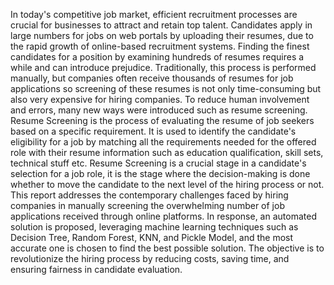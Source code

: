 In today's competitive job market, efficient recruitment processes are crucial for businesses to attract and retain top talent. Candidates apply in large numbers for jobs on web portals by uploading their resumes, due to the rapid growth of online-based recruitment systems. Finding the finest candidates for a position by examining hundreds of resumes requires a while and can introduce prejudice.
Traditionally, this process is performed manually, but companies often receive thousands of resumes for job applications so screening of these resumes is not only time-consuming but also very expensive for hiring companies. To reduce human involvement and errors, many new ways were introduced such as resume screening.
Resume Screening is the process of evaluating the resume of job seekers based on a specific requirement. It is used to identify the candidate's eligibility for a job by matching all the requirements needed for the offered role with their resume information such as education qualification, skill sets, technical stuff etc. Resume Screening is a crucial stage in a candidate's selection for a job role, it is the stage where the decision-making is done whether to move the candidate to the next level of the hiring process or not. 
This report addresses the contemporary challenges faced by hiring companies in manually screening the overwhelming number of job applications received through online platforms. In response, an automated solution is proposed, leveraging machine learning techniques such as Decision Tree, Random Forest, KNN, and Pickle Model, and the most accurate one is chosen to find the best possible solution. The objective is to revolutionize the hiring process by reducing costs, saving time, and ensuring fairness in candidate evaluation. 

